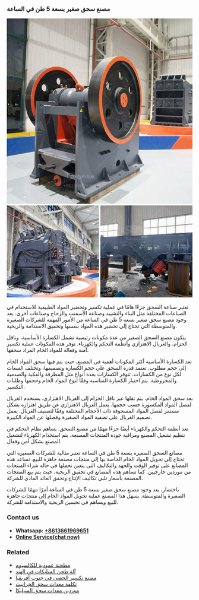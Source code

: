 <h3>مصنع سحق صغير بسعة 5 طن في الساعة</h3><img src='1701853593.jpg' alt=''><p>تعتبر صناعة السحق جزءًا هامًا في عملية تكسير وتحضير المواد الطبيعية للاستخدام في الصناعات المختلفة مثل البناء والتشييد وصناعة الأسمنت والزجاج وصناعات أخرى. يعد وجود مصنع سحق صغير بسعة 5 طن في الساعة من الأمور المهمة للشركات الصغيرة والمتوسطة التي تحتاج إلى تحضير هذه المواد بنفسها وتحقيق الاستدامة والربحية. </p><p>يتكون مصنع السحق الصغير من عدة مكونات رئيسية تشمل الكسارة الأساسية، وناقل الحزام، والغربال الاهتزازي وأنظمة التحكم والكهرباء. توفر هذه المكونات عملية تكسير آمنة وفعالة للمواد الخام المراد سحقها.</p><p>تعد الكسارة الأساسية أكثر المكونات أهمية في المصنع، حيث يتم فيها سحق المواد الخام إلى حجم مطلوب. تعتمد قدرة السحق على حجم الكسارة وتصميمها، وتختلف السعات لكل نوع من الكسارات. تتوفر الكسارات بعدة أنواع مثل المطرقة والفكية والصدمية والمخروطية. يتم اختيار الكسارة المناسبة وفقًا لنوع المواد الخام وحجمها وطلبات التكسير.</p><p>بعد سحق المواد الخام، يتم نقلها عبر ناقل الحزام إلى الغربال الاهتزازي. يستخدم الغربال لفصل المواد المكسورة حسب حجمها. يعمل الغربال الاهتزازي عن طريق اهتزازه بشكل مستمر لفصل المواد المسحوقة ذات الأحجام المختلفة وفقًا لتصنيف الغربال. يعمل تصميم الغربال على تصفية المواد الصغيرة وفصلها عن المواد الكبيرة.</p><p>تعد أنظمة التحكم والكهرباء أيضًا جزءًا مهمًا من مصنع السحق. يساهم نظام التحكم في تنظيم تشغيل المصنع ومراقبة جودة المنتجات المصنعة. يتم استخدام الكهرباء لتشغيل المصنع بشكل آمن وفعال.</p><p>مصانع السحق الصغيرة بسعة 5 طن في الساعة تعتبر مثالية للشركات الصغيرة التي تحتاج إلى تحويل المواد الخام الخاصة بها إلى منتجات مصنعة جاهزة للبيع. تساعد هذه المصانع على توفير الوقت والجهد والتكاليف التي يتعين تحملها في حالة شراء المنتجات من موردين خارجيين. كما تساهم هذه المصانع في تحقيق الربحية، حيث يتم بيع المنتجات المصنعة بأسعار تلبي تكاليف الإنتاج وتحقق العائد المادي للشركة.</p><p>باختصار، يعد وجود مصنع سحق صغير بسعة 5 طن في الساعة أمرًا مهمًا للشركات الصغيرة والمتوسطة. يسهل هذا المصنع عملية تحويل المواد الخام إلى منتجات جاهزة للبيع ويساهم في تحسين الربحية والاستدامة للشركة.</p><h3>Contact us</h3><ul><li><strong>Whatsapp:&nbsp;<a href="https://wa.me/8613661969651">+8613661969651</a></strong></li><li><a href="https://swt.shibang-china.com/?git&amp;zhl&amp;مصنع سحق صغير بسعة 5 طن في الساعة"><strong>Online Service(chat now)</strong></a></li></ul><h3>Related</h3><ul><li><a href='مطحنة عمودية للكالسيوم.md'>مطحنة عمودية للكالسيوم</a></li><li><a href='آلة طحن السليكات في الهند.md'>آلة طحن السليكات في الهند</a></li><li><a href='مصنع تكسير الحصى في جنوب أفريقيا.md'>مصنع تكسير الحصى في جنوب أفريقيا</a></li><li><a href='تكلفة معدات سحق الجرانيت.md'>تكلفة معدات سحق الجرانيت</a></li><li><a href='موردين معدات سحق السيليكا.md'>موردين معدات سحق السيليكا</a></li></ul>